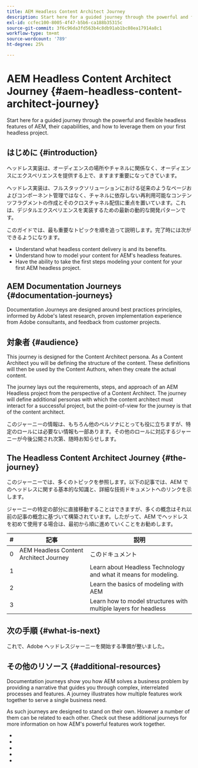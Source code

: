 ```yaml
---
title: AEM Headless Content Architect Journey
description: Start here for a guided journey through the powerful and flexible headless features of AEM, their capabilities, and how to model your content on your first headless project.
exl-id: ccfec100-8005-4f47-b5b6-ca188b35315c
source-git-commit: 3f6c96da3fd563b4c8db91ab1bc08ea17914a8c1
workflow-type: tm+mt
source-wordcount: '789'
ht-degree: 25%

---
```


# AEM Headless Content Architect Journey {#aem-headless-content-architect-journey}

Start here for a guided journey through the powerful and flexible headless features of AEM, their capabilities, and how to leverage them on your first headless project.

## はじめに {#introduction}

ヘッドレス実装は、オーディエンスの場所やチャネルに関係なく、オーディエンスにエクスペリエンスを提供する上で、ますます重要になってきています。

ヘッドレス実装は、フルスタックソリューションにおける従来のようなページおよびコンポーネント管理ではなく、チャネルに依存しない再利用可能なコンテンツフラグメントの作成とそのクロスチャネル配信に重点を置いています。これは、デジタルエクスペリエンスを実装するための最新の動的な開発パターンです。

このガイドでは、最も重要なトピックを順を追って説明します。完了時には次ができるようになります。

* Understand what headless content delivery is and its benefits.
* Understand how to model your content for AEM&#39;s headless features.
* Have the ability to take the first steps modeling your content for your first AEM headless project.

## AEM Documentation Journeys {#documentation-journeys}

[](/help/journey-documentation/documentation-journeys.md)

Documentation Journeys are designed around best practices principles, informed by Adobe&#39;s latest research, proven implementation experience from Adobe consultants, and feedback from customer projects.

[](/help/journey-documentation/documentation-journeys.md)

## 対象者 {#audience}

This journey is designed for the Content Architect persona. As a Content Architect you will be defining the structure of the content. These definitions will then be used by the Content Authors, when they create the actual content.

The journey lays out the requirements, steps, and approach of an AEM Headless project from the perspective of a Content Architect. The journey will define additional personas with which the content architect must interact for a successful project, but the point-of-view for the journey is that of the content architect.

このジャーニーの情報は、もちろん他のペルソナにとっても役に立ちますが、特定のロールには必要ない情報も一部あります。その他のロールに対応するジャーニーが今後公開され次第、随時お知らせします。

## The Headless Content Architect Journey {#the-journey}

このジャーニーでは、多くのトピックを参照します。以下の記事では、AEM でのヘッドレスに関する基本的な知識と、詳細な技術ドキュメントへのリンクを示します。

ジャーニーの特定の部分に直接移動することはできますが、多くの概念はそれ以前の記事の概念に基づいて構築されています。したがって、AEM でヘッドレスを初めて使用する場合は、最初から順に進めていくことをお勧めします。

| # | 記事 | 説明 |
|---|---|---|
| 0 | AEM Headless Content Architect Journey | このドキュメント |
| 1 | [](introduction.md) | Learn about Headless Technology and what it means for modeling. |
| 2 | [](basics.md) | Learn the basics of modeling with AEM |
| 3 | [](model-structure.md) | Learn how to model structures with multiple layers for headless |

## 次の手順 {#what-is-next}

これで、Adobe ヘッドレスジャーニーを開始する準備が整いました。[](introduction.md)

## その他のリソース {#additional-resources}

Documentation journeys show you how AEM solves a business problem by providing a narrative that guides you through complex, interrelated processes and features. A journey illustrates how multiple features work together to serve a single business need.

As such journeys are designed to stand on their own. However a number of them can be related to each other. Check out these additional journeys for more information on how AEM&#39;s powerful features work together.

* [](/help/journey-headless/translation/overview.md)
* [](/help/journey-headless/author/overview.md)
* [](/help/journey-headless/developer/overview.md)
* [](https://experienceleague.adobe.com/docs/experience-manager-cloud-service.html?lang=ja)
* [](https://experienceleague.adobe.com/docs/experience-manager-learn/getting-started-with-aem-headless/overview.html?lang=ja)
